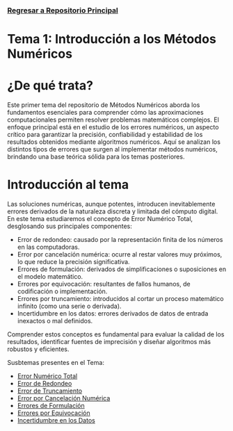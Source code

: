 ### [Regresar a Repositorio Principal](https://github.com/SebastianRSS04/Metodos-Numericos-Git.git)

# Tema 1: Introducción a los Métodos Numéricos

# ¿De qué trata?

Este primer tema del repositorio de Métodos Numéricos aborda los fundamentos esenciales para comprender cómo las aproximaciones computacionales permiten resolver problemas matemáticos complejos. El enfoque principal está en el estudio de los errores numéricos, un aspecto crítico para garantizar la precisión, confiabilidad y estabilidad de los resultados obtenidos mediante algoritmos numéricos.
Aquí se analizan los distintos tipos de errores que surgen al implementar métodos numéricos, brindando una base teórica sólida para los temas posteriores.

# Introducción al tema

Las soluciones numéricas, aunque potentes, introducen inevitablemente errores derivados de la naturaleza discreta y limitada del cómputo digital. En este tema estudiaremos el concepto de Error Numérico Total, desglosando sus principales componentes:
- Error de redondeo: causado por la representación finita de los números en las computadoras.
- Error por cancelación numérica: ocurre al restar valores muy próximos, lo que reduce la precisión significativa.
- Errores de formulación: derivados de simplificaciones o suposiciones en el modelo matemático.
- Errores por equivocación: resultantes de fallos humanos, de codificación o implementación.
- Errores por truncamiento: introducidos al cortar un proceso matemático infinito (como una serie o derivada).
- Incertidumbre en los datos: errores derivados de datos de entrada inexactos o mal definidos.

Comprender estos conceptos es fundamental para evaluar la calidad de los resultados, identificar fuentes de imprecisión y diseñar algoritmos más robustos y eficientes.

Susbtemas presentes en el Tema:

- [Error Numérico Total](https://github.com/SebastianRSS04/Metodos-Numericos-Git/blob/a71a2dc1499b577788e5bf68a84f12ae2fad48cb/T1/Error%20Num%C3%A9rico%20Total.md)
- [Error de Redondeo](https://github.com/SebastianRSS04/Metodos-Numericos-Git/blob/a71a2dc1499b577788e5bf68a84f12ae2fad48cb/T1/Error%20de%20Redondeo.md)
- [Error de Truncamiento](https://github.com/SebastianRSS04/Metodos-Numericos-Git/blob/a71a2dc1499b577788e5bf68a84f12ae2fad48cb/T1/Error%20de%20Truncamiento.md)
- [Error por Cancelación Numérica](https://github.com/SebastianRSS04/Metodos-Numericos-Git/blob/a71a2dc1499b577788e5bf68a84f12ae2fad48cb/T1/Error%20por%20Cancelaci%C3%B3n%20Num%C3%A9rica.md)
- [Errores de Formulación](https://github.com/SebastianRSS04/Metodos-Numericos-Git/blob/a71a2dc1499b577788e5bf68a84f12ae2fad48cb/T1/Errores%20de%20Formulaci%C3%B3n.md)
- [Errores por Equivocación](https://github.com/SebastianRSS04/Metodos-Numericos-Git/blob/a71a2dc1499b577788e5bf68a84f12ae2fad48cb/T1/Errores%20por%20Equivocaci%C3%B3n.md)
- [Incertidumbre en los Datos](https://github.com/SebastianRSS04/Metodos-Numericos-Git/blob/a71a2dc1499b577788e5bf68a84f12ae2fad48cb/T1/Incertidumbre%20en%20los%20Datos.md)
